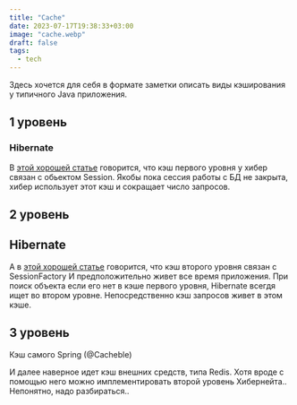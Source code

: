 ```yaml
---
title: "Cache"
date: 2023-07-17T19:38:33+03:00
image: "cache.webp"
draft: false
tags:
  - tech
---
```



Здесь хочется для себя в формате заметки описать виды кэширования у типичного Java приложения.




## 1 уровень

### Hibernate

 В [этой хорошей статье](https://howtodoinjava.com/hibernate/understanding-hibernate-first-level-cache-with-example/) говорится,
что кэш первого уровня у хибер связан с обьектом Session. Якобы пока сессия работы с БД не закрыта, хибер использует этот кэш и сокращает число запросов.


## 2 уровень

## Hibernate

А в [этой хорошей статье](https://howtodoinjava.com/hibernate/how-hibernate-second-level-cache-works/) говорится, что кэш второго уровня связан с SessionFactory
И предположительно живет все время приложения. При поиск объекта если его нет в кэше первого уровня, Hibernate всегдя ищет во втором уровне.
Непосредственно кэш запросов живет в этом кэше.

## 3 уровень

Кэш самого Spring (@Cacheble)

И далее наверное идет кэш внешних средств, типа Redis. Хотя вроде с помощью него можно имплементировать второй уровень Хибернейта..
Непонятно, надо разбираться..